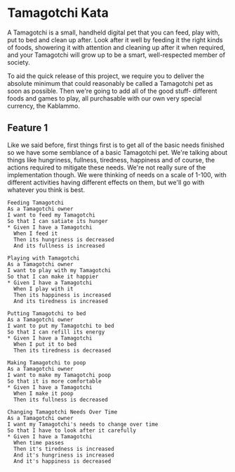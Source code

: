 # Tamagotchi Kata

A Tamagotchi is a small, handheld digital pet that you can feed, play with, put to bed and clean up after.
Look after it well by feeding it the right kinds of foods, showering it with attention and cleaning up after it when required, and your Tamagotchi will grow up to be a smart, well-respected member of society.

To aid the quick release of this project, we require you to deliver the absolute minimum that could reasonably be called a Tamagotchi pet as soon as possible.
Then we're going to add all of the good stuff- different foods and games to play, all purchasable with our own very special currency, the Kablammo.

## Feature 1

Like we said before, first things first is to get all of the basic needs finished so we have some semblance of a basic Tamagotchi pet.
We're talking about things like hungriness, fullness, tiredness, happiness and of course, the actions required to mitigate these needs.
We're not really sure of the implementation though.
We were thinking of needs on a scale of 1-100, with different activities having different effects on them, but we'll go with whatever you think is best.

    Feeding Tamagotchi
    As a Tamagotchi owner
    I want to feed my Tamagotchi
    So that I can satiate its hunger
    * Given I have a Tamagotchi
      When I feed it
      Then its hungriness is decreased
      And its fullness is increased
      
    Playing with Tamagotchi
    As a Tamagotchi owner
    I want to play with my Tamagotchi
    So that I can make it happier
    * Given I have a Tamagotchi
      When I play with it
      Then its happiness is increased
      And its tiredness is increased
      
    Putting Tamagotchi to bed
    As a Tamagotchi owner
    I want to put my Tamagotchi to bed
    So that I can refill its energy
    * Given I have a Tamagotchi
      When I put it to bed
      Then its tiredness is decreased
      
    Making Tamagotchi to poop
    As a Tamagotchi owner
    I want to make my Tamagotchi poop
    So that it is more comfortable
    * Given I have a Tamagotchi
      When I make it poop
      Then its fullness is decreased
      
    Changing Tamagotchi Needs Over Time
    As a Tamagotchi owner
    I want my Tamagotchi's needs to change over time
    So that I have to look after it carefully
    * Given I have a Tamagotchi
      When time passes
      Then it's tiredness is increased
      And it's hungriness is increased
      And it's happiness is decreased
